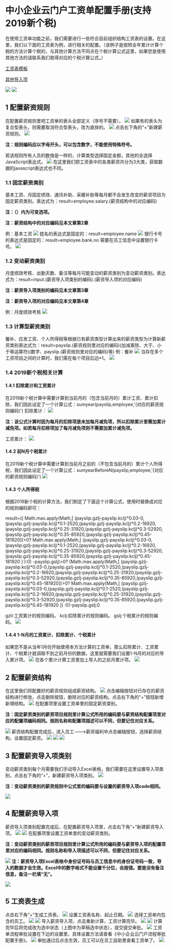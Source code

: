 # 中小企业云门户工资单配置手册(支持2019新个税)
在使用工资单功能之前，我们需要进行一些符合目前组织结构工资表的设置。在这里，我们以下面的工资表为例，进行相关的配置。（该例子是按照全年累计计算个税的方法计算个税的，与其他计算方法不同点在个税计算公式这里，如果您是使用其他方法的请联系我们取得对应的个税计算公式。）

[工资表模板](./attachments/工资表模板_1.xlsx)

[其他导入项](./attachments/其他导入项.xlsx)

![](./images/1565162409881.png)
![](./images/1565162452914.png)
## 1 配置薪资规则
在配置薪资规则里吧工资单的表头全部定义（序号不需要）。
![](./images/1563862953683.png)
如果有的表头为复合型表头，则需要取消符合型表头，改为直排的。
![](./images/1563863108674.png)
点击右下角的“+”新建薪资规则。
![](./images/1563863757561.png)

**注：规则编码应以字母开头，可以包含数字，不能使用特殊符号。** 

若该规则所有人员的数值是一样的，计算类型选择固定金额，其他的全选择JavaScript表达式。
![](./images/1563864661819.png)
在这里我们把工资表中的各类薪资共分为3大类，获取数据的javascript表达式也不同。
### 1.1 固定薪资类别
基本工资、月固定绩效、通讯补助、采暖补助等每月都不会发生改变的薪资项目为固定薪资类别。表达式为：result=employee.salary.(薪资结构中的对应编码)

 **注：（）内为可变选项。**  

 **注：薪资结构中的对应编码见本文章第2章**  

例：基本工资
![](./images/1563866885463.png)
姓名的表达式是固定的：result=employee.name
![](./images/1563866937724.png)
银行卡号的表达式是固定的：result=employee.bank.no
需要在员工信息中设置银行卡号。
![](./images/1563866727482.png)
### 1.2 变动薪资类别
月度绩效考核、出勤天数、备注等每月可能变动的薪资类别为变动薪资类别。表达式为：result=input.(薪资导入项类别的编码).(薪资导入项的对应编码)

 **注：薪资导入项类别的编码见本文章第3章**  

 **注：薪资导入项的对应编码见本文章第4章** 

例：月度绩效考核
![](./images/1563867588772.png)
### 1.3 计算型薪资类别
餐补、应发工资、个人所得税等根据已有薪资类型计算出来的薪资类型为计算新薪资类别表达式为：result=payslip.(薪资规则里对应的编码)(加减乘除、大于、小于等运算符)(数字、payslip.(薪资规则里对应的编码)等)
例：餐补
![](./images/1563868176525.png)
当存在多个工资项目之间的计算时，我们需在每个项目后边*1。
![](./images/0815-1.png)
### 1.4 2019新个税相关计算
#### 1.4.1 扣除累计和工资累计
在2019新个税计算中需要计算到当前月的（包含当前月的）累计工资、累计扣除，我们因此设定了一个计算公式：sumyear(payslip,employee,'(对应的薪资规则编码)')
扣除累计：
![](./images/1563870325676.png)

 **注：该公式计算时因为每月的扣除项是未加每月减免项，所以扣除累计里需加累计减免项。如若每月扣除项加了每月减免项则不需要加累计减免项。**  

工资累计：
![](./images/1563870678363.png)
#### 1.4.2 前N月个税累计
在2019新个税计算中需要计算到当前月之前的（不包含当前月的）累计个人所得税，我们因此设定了一个计算公式：sumyearBeforeN(payslip,employee,'(对应的薪资规则编码)')
![](./images/1564117966152.png)
#### 1.4.3 个人所得税
根据2019新个税的计算方法，我们制定了下面这个计算公式，使用时替换成对应的规则编码即可：


result=((
Math.max.apply(Math,[
(payslip.gzlj-payslip.kclj)*0.03-0,(payslip.gzlj-payslip.kclj)*0.1-2520,(payslip.gzlj-payslip.kclj)*0.2-16920,(payslip.gzlj-payslip.kclj)*0.25-31920,(payslip.gzlj-payslip.kclj)*0.3-52920,(payslip.gzlj-payslip.kclj)*0.35-85920,(payslip.gzlj-payslip.kclj)*0.45-181920])>0?
Math.max.apply(Math,[
(payslip.gzlj-payslip.kclj)*0.03-0,(payslip.gzlj-payslip.kclj)*0.1-2520,(payslip.gzlj-payslip.kclj)*0.2-16920,(payslip.gzlj-payslip.kclj)*0.25-31920,(payslip.gzlj-payslip.kclj)*0.3-52920,(payslip.gzlj-payslip.kclj)*0.35-85920,(payslip.gzlj-payslip.kclj)*0.45-181920
]
):0)
-payslip.gslj)>0?
(Math.max.apply(Math,[
(payslip.gzlj-payslip.kclj)*0.03-0,(payslip.gzlj-payslip.kclj)*0.1-2520,(payslip.gzlj-payslip.kclj)*0.2-16920,(payslip.gzlj-payslip.kclj)*0.25-31920,(payslip.gzlj-payslip.kclj)*0.3-52920,(payslip.gzlj-payslip.kclj)*0.35-85920,(payslip.gzlj-payslip.kclj)*0.45-181920])>0?
Math.max.apply(Math,[
(payslip.gzlj-payslip.kclj)*0.03-0,(payslip.gzlj-payslip.kclj)*0.1-2520,(payslip.gzlj-payslip.kclj)*0.2-16920,(payslip.gzlj-payslip.kclj)*0.25-31920,(payslip.gzlj-payslip.kclj)*0.3-52920,(payslip.gzlj-payslip.kclj)*0.35-85920,(payslip.gzlj-payslip.kclj)*0.45-181920
])
:0)-payslip.gslj:0


gzli:工资累计的规则编码。
kclj:扣除累计的规则编码。
gslj:个税累计的规则编码。
![](./images/1564118071289.png)
#### 1.4.4 1-N月的工资累计、扣除累计、个税累计
如果您不是从当年1月份开始使用本方法计算的工资单，那么扣除累计、工资累计、个税累计就调取不到之前月份的数据，这里就需要我们设置1-N月的对应的导入累计项。
![](./images/1564118807060.png)
在各个累计计算工资里加上导入的之前月累计项。
![](./images/1564118920728.png)
## 2 配置薪资结构
在这里我们将配置好的薪资规则组成薪资结构。
![](./images/1564120591386.png)
点击编辑按钮对已存在的薪资结构进行修改，点击删除按钮，删除对应的薪资结构。点击右下角的“+”按钮新增新增结构。
![](./images/1564120806404.png)
在配置项里设置工资单里的固定薪资类别。

 **注：固定薪资类别的薪资项目规则里计算公式所用的编码要与薪资结构配置项里对应的配置项编码相同。规则名称和配置项描述可以不同，但要记住对应关系。**  

![](./images/1564123575070.png)
薪资结构配置完成后，进入员工--->薪资福利中点击编辑按钮，选择薪资结构，设置固定薪资。
![](./images/1565162712946.png)
![](./images/1565162774255.png)
![](./images/1565162817867.png)
## 3 配置薪资导入项类别
变动薪资类别每个月需要我们手动导入Excel表格，我们需要在这里设置导入项类别，点击右下角的“+”，新建薪资导入项类别。
![](./images/1564122192497.png)

 **注：变动薪资类别的薪资规则中公式里的编码要与设置的薪资导入项code相同。**  

![](./images/1564122417169.png)
## 4 配置薪资导入项
薪资导入项类别配置完成后，在配置薪资导入项里，点击右下角“+”新建薪资导入项。
![](./images/1564122818204.png)
![](./images/1564122959919.png)
在配置项里设置工资单里的变动薪资类别。

 **注：变动薪资类别的薪资项目规则里计算公式所用的编码要与薪资导入项的配置项里对应的编码相同。规则名称和导入项描述可以不同，但要记住对应关系。**  

![](./images/1564123673634.png)
 **注：薪资导入项Excel表格中身份证号码与员工信息中的身份证号码一致，导入的数据才会生效。Excel中的数字格式不能设置千分位，会报错。要是没有备注信息，备注一栏填“无”。**  

![](./images/1565163141144.png)
## 5 工资表生成
点击右下角“+”生成工资表。
![](./images/1562917461340.png)
设置工资表名称、起止日期。
![](./images/1562917002151.png)
选择工资单内包含的员工。
![](./images/1565163247485.png)
![](./images/1565163323225.png)
导入薪资导入项，点击重新计算，工资计算完毕。
![](./images/1565163406482.png)
![](./images/1565163480679.png)
计算完毕后将完成改为选中状态（上图中为草稿选中状态），提交提交审批。
![](./images/1562918830936.png)
工资单流程审批设置在下边的设置里，具体设置方法请查看《中小企业云门户流程审批配置手册》。
![](./images/1562919193347.png)
审批通过后点击生效，员工可以在员工自助里查看工资单了。
![](./images/1562919126866.png)